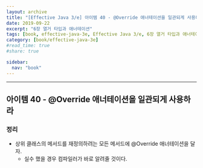 ```yaml
---
layout: archive
title: "[Effective Java 3/e] 아이템 40 - @Override 애너테이션을 일관되게 사용하라"
date: 2019-09-22
excerpt: "6장 열거 타입과 애너테이션"
tags: [book, effective-java-3e, Effective Java 3/e, 6장 열거 타입과 애너테이션]
category: [book/effective-java-3e]
#read_time: true
#share: true

sidebar:
  nav: "book"
---
```


* * *

## 아이템 40 - @Override 애너테이션을 일관되게 사용하라

### 정리

* 상위 클래스의 메서드를 재정의하려는 모든 메서드에 @Override 애너테이션을 달자.
  * 실수 했을 경우 컴파일러가 바로 알려줄 것이다.
